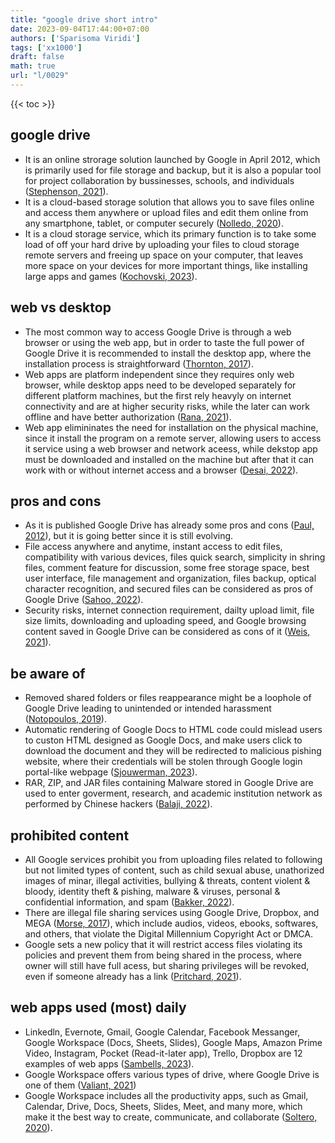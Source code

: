 ```yaml
---
title: "google drive short intro"
date: 2023-09-04T17:44:00+07:00
authors: ['Sparisoma Viridi']
tags: ['xx1000']
draft: false
math: true
url: "l/0029"
---
```

{{< toc >}}

## google drive
+ It is an online strorage solution launched by Google in April 2012, which is primarily used for file storage and backup, but it is also a popular tool for project collaboration by bussinesses, schools, and individuals ([Stephenson, 2021](https://www.lifewire.com/google-drive-4165788)).
+ It is a cloud-based storage solution that allows you to save files online and access them anywhere or upload files and edit them online from any smartphone, tablet, or computer securely ([Nolledo, 2020](https://www.businessinsider.com/guides/tech/what-is-google-drive-guide)).
+ It is a cloud storage service, which its primary function is to take some load of off your hard drive by uploading your files to cloud storage remote servers and freeing up space on your computer, that leaves more space on your devices for more important things, like installing large apps and games ([Kochovski, 2023](https://www.cloudwards.net/how-does-google-drive-work/)).


## web vs desktop
+ The most common way to access Google Drive is through a web browser or using the web app, but in order to taste the full power of Google Drive it is recommended to install the desktop app, where the installation process is straightforward ([Thornton, 2017](https://www.backupify.com/blog/google-drive-differences-between-the-web-and-desktop-app)).
+ Web apps are platform independent since they requires only web browser, while desktop apps need to be developed separately for different platform machines, but the first rely heavyly on internet connectivity and are at higher security risks, while the later can work offline and have better authorization ([Rana, 2021](https://artoftesting.com/difference-between-web-application-and-desktop-application)).
+ Web app elimininates the need for installation on the physical machine, since it install the program on a remote server, allowing users to access it service using a web browser and network aceess, while dekstop app must be downloaded and installed on the machine but after that it can work with or without internet access and a browser ([Desai, 2022](https://positiwise.com/blog/web-application-vs-desktop-application-pros-and-cons)).


## pros and cons
+ As it is published Google Drive has already some pros and cons ([Paul, 2012](https://www.pcworld.com/article/470220/google_drive_the_pros_and_cons.html)), but it is going better since it is still evolving.
+ File access anywhere and anytime, instant access to edit files, compatibility with various devices, files quick search, simplicity in shring files, comment feature for discussion, some free storage space, best user interface, file management and organization, files backup, optical character recognition, and secured files can be considered as pros of Google Drive ([Sahoo, 2022](https://docstips.com/pros-and-cons-of-google-drive/)).
+ Security risks, internet connection requirement, dailty upload limit, file size limits, downloading and uploading speed, and Google browsing content saved in Google Drive can be considered as cons of it ([Weis, 2021](https://cloudmounter.net/what-is-google-drive-guide/advantages-and-disadvantages-of-google-drive/)).


## be aware of
+ Removed shared folders or files reappearance might be a loophole of Google Drive leading to unintended or intended harassment ([Notopoulos, 2019](https://www.buzzfeednews.com/article/katienotopoulos/google-drive-harassment-remove-shared)).
+ Automatic rendering of Google Docs to HTML code could mislead users to custon HTML designed as Google Docs, and make users click to download the document and they will be redirected to malicious pishing website, where their credentials will be stolen through Google login portal-like webpage ([Sjouwerman, 2023](https://blog.knowbe4.com/attackers-abuse-google-docs-for-phishing-attacks)).
+ RAR, ZIP, and JAR files containing Malware stored in Google Drive are used to enter goverment, research, and academic institution network as performed by Chinese hackers ([Balaji, 2022](https://cybersecuritynews.com/chinese-hackers-abuse-google-drive-to-drop-malware-on-govt-networks/)).


## prohibited content
+ All Google services prohibit you from uploading files related to following but not limited types of content, such as child sexual abuse, unathorized images of minar, illegal activities, bullying & threats, content violent & bloody, identity theft & pishing, malware & viruses, personal & confidential information, and spam ([Bakker, 2022](https://crast.net/7789/prohibited-content-on-google-drive-what-you-cant-upload-to-your-cloud/)).
+ There are illegal file sharing services using Google Drive, Dropbox, and MEGA ([Morse, 2017](https://mashable.com/article/google-drive-piracy-torrenting-files)), which include audios, videos, ebooks, softwares, and others, that violate the Digital Millennium Copyright Act or DMCA.
+ Google sets a new policy that it will restrict access files violating its policies and prevent them from being shared in the process, where owner will still have full acess, but sharing privileges will be revoked, even if someone already has a link ([Pritchard, 2021](https://www.tomsguide.com/news/new-google-drive-policy-could-restrict-access-to-your-files-what-you-need-to-know)).


## web apps used (most) daily
+ Linkedln, Evernote, Gmail, Google Calendar, Facebook Messanger, Google Workspace (Docs, Sheets, Slides), Google Maps, Amazon Prime Video, Instagram, Pocket (Read-it-later app), Trello, Dropbox are 12 examples of web apps ([Sambells, 2023](https://hiyield.co.uk/insights/12-examples-of-web-apps-that-you-use-everyday/)).
+ Google Workspace offers various types of drive, where Google Drive is one of them ([Valiant, 2021](https://thevaliantway.com/kb/difference-between-google-workspace-drives/))
+ Google Workspace includes all the productivity apps, such as Gmail, Calendar, Drive, Docs, Sheets, Slides, Meet, and many more, which make it the best way to create, communicate, and collaborate ([Soltero, 2020](https://workspace.google.com/blog/product-announcements/introducing-google-workspace?hl=en)).